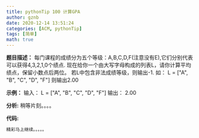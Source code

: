 ```yaml
---
title: pythonTip 100 计算GPA
author: gznb
date: 2020-12-14 13:51:24
categories: [ACM, pythonTip]
tags: [简单]
math: true
---
```


**题目描述：**
每门课程的成绩分为五个等级：A,B,C,D,F(注意没有E),它们分别代表可以获得4,3,2,1,0个绩点.
现在给你一个由大写字母构成的列表L，请你计算平均绩点，保留小数点后两位。
若L中包含非法成绩等级，则输出-1.
如：
L = ["A", "B", "C", "D", "F"]
则输出2.00

**示例：**
输入：
L = ["A", "B", "C", "D", "F"]
输出：
2.00


**分析:**
稍等片刻。。。。

**代码:**
```python
精彩马上继续。。。。。
```
